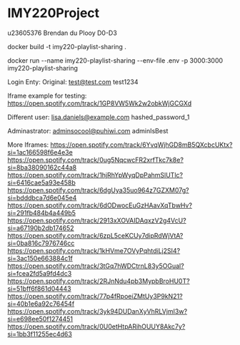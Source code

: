 # IMY220Project

u23605376 Brendan du Plooy D0-D3

docker build -t imy220-playlist-sharing .

docker run --name imy220-playlist-sharing --env-file .env -p 3000:3000 imy220-playlist-sharing


Login Enty:
Original:
test@test.com
test1234

Iframe example for testing:
https://open.spotify.com/track/1GP8VW5Wk2w2obkWjGCGXd

Different user:
lisa.daniels@example.com
hashed_password_1

Adminastrator:
adminsocool@puhiwi.com
adminIsBest

More Iframes:
https://open.spotify.com/track/6YvqWjhGD8mB5QXcbcUKtx?si=1ac166598f6e4e3e
https://open.spotify.com/track/0ug5NqcwcFR2xrfTkc7k8e?si=8ba38090162c44a8
https://open.spotify.com/track/1hjRhYpWyqDpPahmSlUTlc?si=6416cae5a93e458b
https://open.spotify.com/track/6dgUya35uo964z7GZXM07g?si=bdddbca7d6e045e4
https://open.spotify.com/track/6dODwocEuGzHAavXqTbwHv?si=291fb484b4a449b5
https://open.spotify.com/track/2913xXOVAIDAqxzV2g4VcU?si=a67190b2db174652
https://open.spotify.com/track/6zpL5ceKCUy7dipRdWjVtA?si=0ba816c7976746cc
https://open.spotify.com/track/1kHVme7OVyPqhtdiLj2SI4?si=3ac150e663884c1f
https://open.spotify.com/track/3tGq7hWDCtrnL83y5OGual?si=fcea2fd5a9fd4dc3
https://open.spotify.com/track/2RJnNdu4pb3MypbBroHU0T?si=51bff6f861d04443
https://open.spotify.com/track/77p4fRpoeiZMtUy3P9kN21?si=40b1e6a92c76454f
https://open.spotify.com/track/3yk94DUDanXyVhRLVjmI3w?si=e698ee50f1274451
https://open.spotify.com/track/0U0etHtpARihOUUY8Akc7y?si=1bb3f11255ec4d63